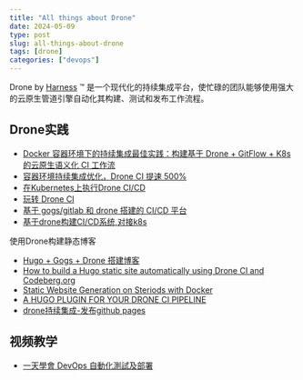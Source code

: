 ```yaml
---
title: "All things about Drone"
date: 2024-05-09
type: post
slug: all-things-about-drone
tags: [drone]
categories: ["devops"]
---
```


Drone by [Harness](https:/harness.io/) ™ 是一个现代化的持续集成平台，使忙碌的团队能够使用强大的云原生管道引擎自动化其构建、测试和发布工作流程。

## Drone实践

- [Docker 容器环境下的持续集成最佳实践：构建基于 Drone + GitFlow + K8s 的云原生语义化 CI 工作流](https:/avnpc.com/p/202)
- [容器环境持续集成优化，Drone CI 提速 500%](https:/avnpc.com/p/204)
- [在Kubernetes上执行Drone CI/CD](https:/www.itfanr.cc/2019/07/11/run-drone-cicd-on-kubernetes/)
- [玩转 Drone CI](https:/developer.aliyun.com/article/718091?spm=a2c6h.13262185.0.0.20ad7863aYuwQH)
- [基于 gogs/gitlab 和 drone 搭建的 CI/CD 平台](https:/maiyang.me/post/2018-08-11-gitlab-gogs-drone-cicd/)
- [基于drone构建CI/CD系统,对接k8s](https:/sealyun.com/post/ci-cd/)

使用Drone构建静态博客

- [Hugo + Gogs + Drone 搭建博客](https:/henryhou.com/post/hugo+gogs+drone/)
- [How to build a Hugo static site automatically using Drone CI and Codeberg.org](https:/thomas-leister.de/en/drone-ci-with-codeberg/)
- [Static Website Generation on Steriods with Docker](https:/blog.hypriot.com/post/static-website-generation-on-steriods-with-docker/)
- [A HUGO PLUGIN FOR YOUR DRONE CI PIPELINE](https:/cbrgm.net/blog/a-hugo-plugin-for-your-drone-ci-pipeline/)
- [drone持续集成-发布github pages]() 

## 视频教学

- [一天學會 DevOps 自動化測試及部署](https:/www.udemy.com/course/devops-oneday/)
